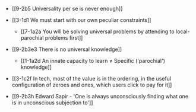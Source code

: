 - [[9-2b5 Universality per se is never enough]]

- [[3-1d1 We must start with our own peculiar constraints]]
	- [[7-1a2a You will be solving universal problems by attending to local-parochial problems first]]

- [[9-2b3e3 There is no universal knowledge]]
	- [[1-1a2d An innate capacity to learn ≠ Specific ('parochial') knowledge]]

- [[3-1c2f In tech, most of the value is in the ordering, in the useful configuration of zeroes and ones, which users click to pay for it]]

- [[9-2b3h Edward Sapir - 'One is always unconsciously finding what one is in unconscious subjection to']]
